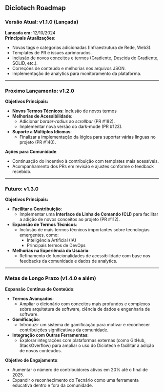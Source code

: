 ## **Diciotech Roadmap**

### **Versão Atual: v1.1.0 (Lançada)**

**Lançada em:** 12/10/2024  
**Principais Atualizações:**
- Novas tags e categorias adicionadas (Infraestrutura de Rede, Web3).
- Templates de PR e issues aprimorados.
- Inclusão de novos conceitos e termos (Gradiente, Descida do Gradiente, SOLID, etc.).
- Correções de conteúdo e melhorias nos arquivos JSON.
- Implementação de analytics para monitoramento da plataforma.

---

### **Próximo Lançamento: v1.2.0**

**Objetivos Principais:**
- **Novos Termos Técnicos**: Inclusão de novos termos
- **Melhorias de Acessibilidade**:
  - Adicionar *border-radius* ao *scrollbar* (PR #182).
  - Implementar nova versão do dark-mode (PR #123).
- **Suporte a Múltiplos Idiomas**:
  - Finalizar a implementação da lógica para suportar várias línguas no projeto (PR #140).

**Ações para Comunidade**:
- Continuação do incentivo à contribuição com templates mais acessíveis.
- Acompanhamento dos PRs em revisão e ajustes conforme o feedback recebido.

---

### **Futuro: v1.3.0**

**Objetivos Principais:**
- **Facilitar a Contribuição**:
  - Implementar uma **Interface de Linha de Comando (CLI)** para facilitar a adição de novos conceitos ao projeto (PR #112).
- **Expansão de Termos Técnicos**:
  - Inclusão de mais termos técnicos importantes sobre tecnologias emergentes, como:
    - Inteligência Artificial (IA)
    - Principais termos de DevOps
- **Melhorias na Experiência do Usuário**:
  - Refinamento de funcionalidades de acessibilidade com base nos feedbacks da comunidade e dados de analytics.

---

### **Metas de Longo Prazo (v1.4.0 e além)**

**Expansão Contínua de Conteúdo**:
- **Termos Avançados**:
  - Ampliar o dicionário com conceitos mais profundos e complexos sobre arquitetura de software, ciência de dados e engenharia de software.
- **Gamificação**:
  - Introduzir um sistema de gamificação para motivar e reconhecer contribuições significativas da comunidade.
- **Integração com Outras Ferramentas**:
  - Explorar integrações com plataformas externas (como GitHub, StackOverflow) para ampliar o uso do Diciotech e facilitar a adição de novos conteúdos.

**Objetivo de Engajamento**:
- Aumentar o número de contribuidores ativos em 20% até o final de 2025.
- Expandir o reconhecimento do Tecnário como uma ferramenta educativa dentro e fora da comunidade.
